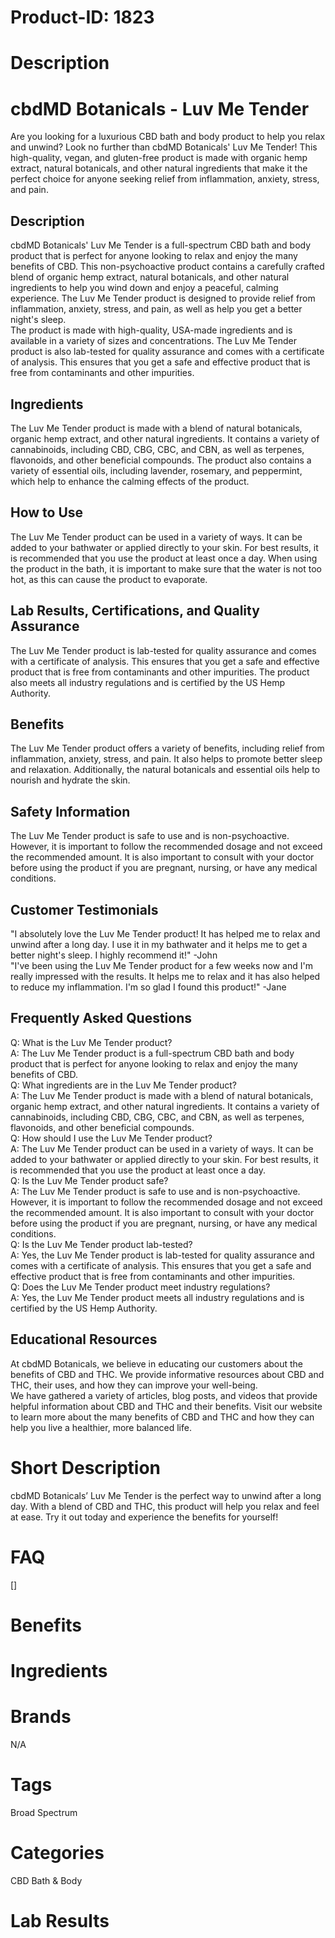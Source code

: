 # Product-ID: 1823

# Description

<h1>
 cbdMD Botanicals - Luv Me Tender<br />
</h1>
<p>
 Are you looking for a luxurious CBD bath and body product to help you relax and unwind? Look no further than cbdMD Botanicals' Luv Me Tender! This high-quality, vegan, and gluten-free product is made with organic hemp extract, natural botanicals, and other natural ingredients that make it the perfect choice for anyone seeking relief from inflammation, anxiety, stress, and pain.
</p>
<h2>
 Description<br />
</h2>
<p>
 cbdMD Botanicals' Luv Me Tender is a full-spectrum CBD bath and body product that is perfect for anyone looking to relax and enjoy the many benefits of CBD. This non-psychoactive product contains a carefully crafted blend of organic hemp extract, natural botanicals, and other natural ingredients to help you wind down and enjoy a peaceful, calming experience. The Luv Me Tender product is designed to provide relief from inflammation, anxiety, stress, and pain, as well as help you get a better night's sleep.<br />
The product is made with high-quality, USA-made ingredients and is available in a variety of sizes and concentrations. The Luv Me Tender product is also lab-tested for quality assurance and comes with a certificate of analysis. This ensures that you get a safe and effective product that is free from contaminants and other impurities.
</p>
<h2>
 Ingredients<br />
</h2>
<p>
 The Luv Me Tender product is made with a blend of natural botanicals, organic hemp extract, and other natural ingredients. It contains a variety of cannabinoids, including CBD, CBG, CBC, and CBN, as well as terpenes, flavonoids, and other beneficial compounds. The product also contains a variety of essential oils, including lavender, rosemary, and peppermint, which help to enhance the calming effects of the product.
</p>
<h2>
 How to Use<br />
</h2>
<p>
 The Luv Me Tender product can be used in a variety of ways. It can be added to your bathwater or applied directly to your skin. For best results, it is recommended that you use the product at least once a day. When using the product in the bath, it is important to make sure that the water is not too hot, as this can cause the product to evaporate.
</p>
<h2>
 Lab Results, Certifications, and Quality Assurance<br />
</h2>
<p>
 The Luv Me Tender product is lab-tested for quality assurance and comes with a certificate of analysis. This ensures that you get a safe and effective product that is free from contaminants and other impurities. The product also meets all industry regulations and is certified by the US Hemp Authority.
</p>
<h2>
 Benefits<br />
</h2>
<p>
 The Luv Me Tender product offers a variety of benefits, including relief from inflammation, anxiety, stress, and pain. It also helps to promote better sleep and relaxation. Additionally, the natural botanicals and essential oils help to nourish and hydrate the skin.
</p>
<h2>
 Safety Information<br />
</h2>
<p>
 The Luv Me Tender product is safe to use and is non-psychoactive. However, it is important to follow the recommended dosage and not exceed the recommended amount. It is also important to consult with your doctor before using the product if you are pregnant, nursing, or have any medical conditions.
</p>
<h2>
 Customer Testimonials<br />
</h2>
<p>
 "I absolutely love the Luv Me Tender product! It has helped me to relax and unwind after a long day. I use it in my bathwater and it helps me to get a better night's sleep. I highly recommend it!" -John<br />
"I've been using the Luv Me Tender product for a few weeks now and I'm really impressed with the results. It helps me to relax and it has also helped to reduce my inflammation. I'm so glad I found this product!" -Jane
</p>
<h2>
 Frequently Asked Questions<br />
</h2>
<p>
 Q: What is the Luv Me Tender product?<br />
A: The Luv Me Tender product is a full-spectrum CBD bath and body product that is perfect for anyone looking to relax and enjoy the many benefits of CBD.<br />
Q: What ingredients are in the Luv Me Tender product?<br />
A: The Luv Me Tender product is made with a blend of natural botanicals, organic hemp extract, and other natural ingredients. It contains a variety of cannabinoids, including CBD, CBG, CBC, and CBN, as well as terpenes, flavonoids, and other beneficial compounds.<br />
Q: How should I use the Luv Me Tender product?<br />
A: The Luv Me Tender product can be used in a variety of ways. It can be added to your bathwater or applied directly to your skin. For best results, it is recommended that you use the product at least once a day.<br />
Q: Is the Luv Me Tender product safe?<br />
A: The Luv Me Tender product is safe to use and is non-psychoactive. However, it is important to follow the recommended dosage and not exceed the recommended amount. It is also important to consult with your doctor before using the product if you are pregnant, nursing, or have any medical conditions.<br />
Q: Is the Luv Me Tender product lab-tested?<br />
A: Yes, the Luv Me Tender product is lab-tested for quality assurance and comes with a certificate of analysis. This ensures that you get a safe and effective product that is free from contaminants and other impurities.<br />
Q: Does the Luv Me Tender product meet industry regulations?<br />
A: Yes, the Luv Me Tender product meets all industry regulations and is certified by the US Hemp Authority.
</p>
<h2>
 Educational Resources<br />
</h2>
<p>
 At cbdMD Botanicals, we believe in educating our customers about the benefits of CBD and THC. We provide informative resources about CBD and THC, their uses, and how they can improve your well-being.<br />
We have gathered a variety of articles, blog posts, and videos that provide helpful information about CBD and THC and their benefits. Visit our website to learn more about the many benefits of CBD and THC and how they can help you live a healthier, more balanced life.</p>


# Short Description

<p>cbdMD Botanicals&#8217; Luv Me Tender is the perfect way to unwind after a long day. With a blend of CBD and THC, this product will help you relax and feel at ease. Try it out today and experience the benefits for yourself!</p>


# FAQ
[]

# Benefits



# Ingredients



# Brands

N/A

# Tags

Broad Spectrum

# Categories

CBD Bath &amp; Body

# Lab Results
